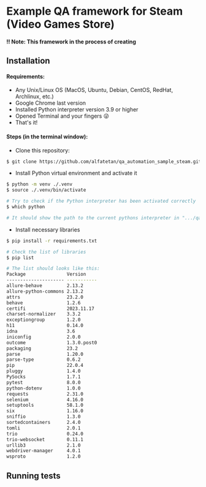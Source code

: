 # Example QA framework for Steam (Video Games Store)

#### :bangbang: Note: This framework in the process of creating

## Installation

#### Requirements:

- Any Unix/Linux OS (MacOS, Ubuntu, Debian, CentOS, RedHat, Archlinux, etc.)
- Google Chrome last version
- Installed Python interpreter version 3.9 or higher
- Opened Terminal and your fingers :stuck_out_tongue_winking_eye:
- That's it!

#### Steps (in the terminal window):

- Clone this repository:

```bash
$ git clone https://github.com/alfatetan/qa_automation_sample_steam.git && cd qa_automation_sample_steam
```

- Install Python virtual environment and activate it

```bash
$ python -m venv ./.venv
$ source ./.venv/bin/activate

# Try to check if the Python interpreter has been activated correctly
$ which python

# It should show the path to the current pythons interpreter in ".../qa_automation_sample_steam/.venv/bin/python"
```

- Install necessary libraries

```bash
$ pip install -r requirements.txt

# Check the list of libraries
$ pip list

# The list should looks like this:
Package               Version
--------------------- -----------
allure-behave         2.13.2
allure-python-commons 2.13.2
attrs                 23.2.0
behave                1.2.6
certifi               2023.11.17
charset-normalizer    3.3.2
exceptiongroup        1.2.0
h11                   0.14.0
idna                  3.6
iniconfig             2.0.0
outcome               1.3.0.post0
packaging             23.2
parse                 1.20.0
parse-type            0.6.2
pip                   22.0.4
pluggy                1.4.0
PySocks               1.7.1
pytest                8.0.0
python-dotenv         1.0.0
requests              2.31.0
selenium              4.16.0
setuptools            58.1.0
six                   1.16.0
sniffio               1.3.0
sortedcontainers      2.4.0
tomli                 2.0.1
trio                  0.24.0
trio-websocket        0.11.1
urllib3               2.1.0
webdriver-manager     4.0.1
wsproto               1.2.0
```

## Running tests

<!-- TODO: *** Here I'll write how the tests should be run -->
